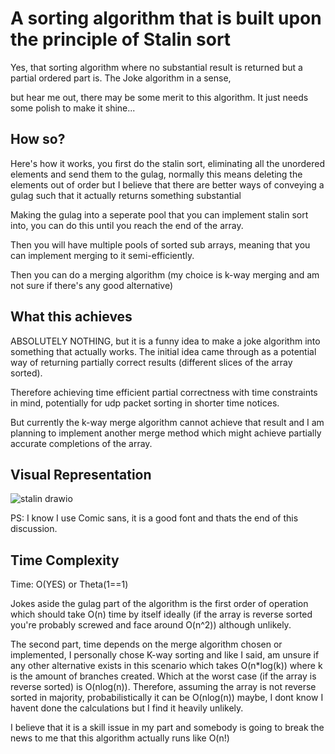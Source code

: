 # A sorting algorithm that is built upon the principle of Stalin sort

Yes, that sorting algorithm where no substantial result is returned but a partial ordered part is. The Joke algorithm in a sense,

but hear me out, there may be some merit to this algorithm. It just needs some polish to make it shine...

## How so?

Here's how it works, you first do the stalin sort, eliminating all the unordered elements and send them to the gulag, normally this means deleting the elements out of order but I believe that there are better ways of conveying a gulag such that it actually returns something substantial

Making the gulag into a seperate pool that you can implement stalin sort into, you can do this until you reach the end of the array.

Then you will have multiple pools of sorted sub arrays, meaning that you can implement merging to it semi-efficiently.

Then you can do a merging algorithm (my choice is k-way merging and am not sure if there's any good alternative)

## What this achieves

ABSOLUTELY NOTHING, but it is a funny idea to make a joke algorithm into something that actually works. The initial idea came through as a potential way of returning partially correct results (different slices of the array sorted).

Therefore achieving time efficient partial correctness with time constraints in mind, potentially for udp packet sorting in shorter time notices.

But currently the k-way merge algorithm cannot achieve that result and I am planning to implement another merge method which might achieve partially accurate completions of the array.

## Visual Representation

![stalin drawio](https://github.com/furknozg/recursive_stalin_sort/assets/72404454/024fbff2-9579-40af-bfaa-39b2b7069f9c)



PS: I know I use Comic sans, it is a good font and thats the end of this discussion.

## Time Complexity

Time: O(YES) or Theta(1==1)

Jokes aside the gulag part of the algorithm is the first order of operation which should take O(n) time by itself ideally (if the array is reverse sorted you're probably screwed and face around O(n^2)) although unlikely.

The second part, time depends on the merge algorithm chosen or implemented, I personally chose K-way sorting and like I said, am unsure if any other alternative exists in this scenario which takes O(n*log(k)) where k is the amount of branches created.
Which at the worst case (if the array is reverse sorted) is O(nlog(n)). Therefore, assuming the array is not reverse sorted in majority, probabilistically it can be O(nlog(n)) maybe, I dont know I havent done the calculations but I find it heavily unlikely. 

I believe that it is a skill issue in my part and somebody is going to break the news to me that this algorithm actually runs like O(n!)
